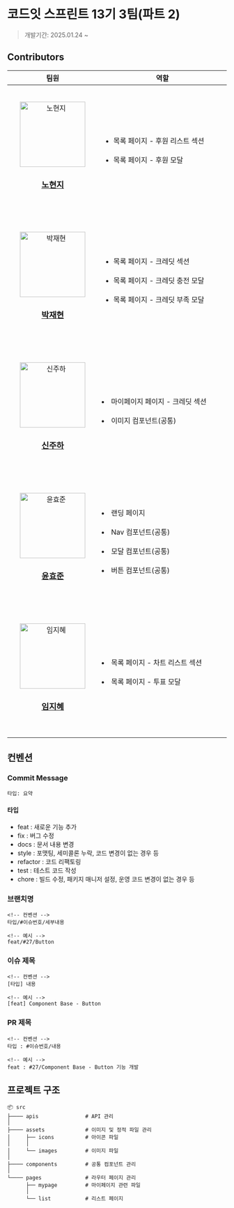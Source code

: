 # 코드잇 스프린트 13기 3팀(파트 2)

> 개발기간: 2025.01.24 ~

## Contributors
<table align="center">
  <thead>
    <tr>
      <th align="center" width="250px;">팀원</th>
      <th align="center" width="600px;">역할</th>
    </tr>
  </thead>
  <tbody>
    <tr>
      <td align="center" height="300px">
        <a href="https://github.com/hyeonjiroh">
          <img src="https://avatars.githubusercontent.com/u/108173863?v=4" width="150px;" height="150px;" alt="노현지" />
          <h3><b>노현지</b></h3>
        </a>
      </td>
      <td>
        <ul>
          <li>목록 페이지 - 후원 리스트 섹션</li><br>
          <li>목록 페이지 - 후원 모달</li>
        </ul>
      </td>
    </tr>
    <tr>
      <td align="center" height="300px">
        <a href="https://github.com/doctor-taco">
          <img src="https://avatars.githubusercontent.com/u/100111506?v=4" width="150px;" height="150px;" alt="박재현" />
          <h3><b>박재현</b></h3>
        </a>
      </td>
      <td>
        <ul>
          <li>목록 페이지 - 크레딧 섹션</li><br>
          <li>목록 페이지 - 크레딧 충전 모달</li><br>
          <li>목록 페이지 - 크레딧 부족 모달</li>
        </ul>
      </td>  
    </tr>
    <tr>
      <td align="center" height="300px">
        <a href="https://github.com/juha399">
          <img src="https://avatars.githubusercontent.com/u/174230233?v=4" width="150px;" height="150px;" alt="신주하" />
          <h3><b>신주하</b></h3>
        </a>
      </td>
      <td>
          <li>마이페이지 페이지 - 크레딧 섹션</li><br>
          <li>이미지 컴포넌트(공통)</li>
      </td>
    </tr>
    <tr>
      <td align="center" height="300px">
        <a href="https://github.com/yoonc01">
          <img src="https://avatars.githubusercontent.com/u/143938662?v=4" width="150px;" height="150px;" alt="윤효준" />
          <h3><b>윤효준</b></h3>
        </a>
      </td>
      <td>
          <li>랜딩 페이지</li><br>
          <li>Nav 컴포넌트(공통)</li><br>
          <li>모달 컴포넌트(공통)</li><br>
          <li>버튼 컴포넌트(공통)</li>
      </td>
    </tr>
    <tr>
      <td align="center" height="300px">
        <a href="https://github.com/jihye5081">
          <img src="https://avatars.githubusercontent.com/u/87625901?v=4" width="150px;" height="150px;" alt="임지혜" />
          <h3><b>임지혜</b></h3>
        </a>
      </td>
      <td>
          <li>목록 페이지 - 차트 리스트 섹션</li><br>
          <li>목록 페이지 - 투표 모달</li>
      </td>
    </tr>
  </tbody>
</table>

## 컨벤션

### Commit Message

```
타입: 요약
```

#### 타입

- feat : 새로운 기능 추가
- fix : 버그 수정
- docs : 문서 내용 변경
- style : 포맷팅, 세미콜론 누락, 코드 변경이 없는 경우 등
- refactor : 코드 리팩토링
- test : 테스트 코드 작성
- chore : 빌드 수정, 패키지 매니저 설정, 운영 코드 변경이 없는 경우 등

### 브랜치명

```
<!-- 컨벤션 -->
타입/#이슈번호/세부내용

<!-- 예시 -->
feat/#27/Button

```

### 이슈 제목

```
<!-- 컨벤션 -->
[타입] 내용

<!-- 예시 -->
[feat] Component Base - Button
```

### PR 제목

```
<!-- 컨벤션 -->
타입 : #이슈번호/내용

<!-- 예시 -->
feat : #27/Component Base - Button 기능 개발
```
## 프로젝트 구조
```
📦 src
├──── apis               # API 관리
│
├──── assets             # 이미지 및 정적 파일 관리
│     ├── icons          # 아이콘 파일
│     │
│     └── images         # 이미지 파일
│
├──── components         # 공통 컴포넌트 관리
│
└──── pages              # 라우터 페이지 관리
      ├── mypage         # 마이페이지 관련 파일
      │
      └── list           # 리스트 페이지
 ```
